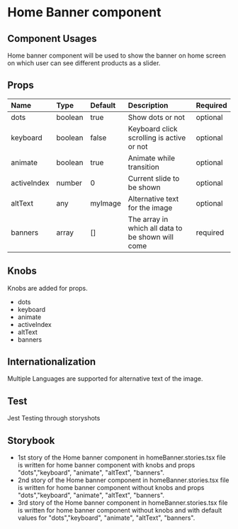 # Home Banner component

## Component Usages

 Home banner component will be used to show the banner on home screen on which user can see different products as a slider.

## Props

| Name | Type | Default | Description | Required
|:---|:-----|:--------|:------------|-----------
| dots | boolean | true | Show dots or not  | optional |
| keyboard | boolean | false | Keyboard click scrolling is active or not | optional |
| animate | boolean | true | Animate while transition | optional |
| activeIndex | number | 0 | Current slide to be shown | optional |
| altText | any | myImage | Alternative text for the image | optional |
| banners | array | [] | The array in which all data to be shown will come | required |


## Knobs

Knobs are added for props.

- dots
- keyboard
- animate
- activeIndex
- altText
- banners

## Internationalization

Multiple Languages are supported for alternative text of the image.

## Test

Jest Testing through storyshots

## Storybook

- 1st story of the Home banner component in homeBanner.stories.tsx file is written for home banner component with knobs and props "dots","keyboard", "animate", "altText", "banners".
- 2nd story of the Home banner component in homeBanner.stories.tsx file is written for home banner component without knobs and props "dots","keyboard", "animate", "altText", "banners".
- 3rd story of the Home banner component in homeBanner.stories.tsx file is written for home banner component without knobs and with default values for "dots","keyboard", "animate", "altText", "banners".